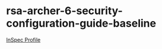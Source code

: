 # rsa-archer-6-security-configuration-guide-baseline

[InSpec Profile](https://github.com/mitre/rsa-archer-6-security-configuration-guide-baseline)			


<Weather/>
